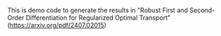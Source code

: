 This is demo code to generate the results in "Robust First and Second-Order Differentiation for Regularized
Optimal Transport" (https://arxiv.org/pdf/2407.02015)
